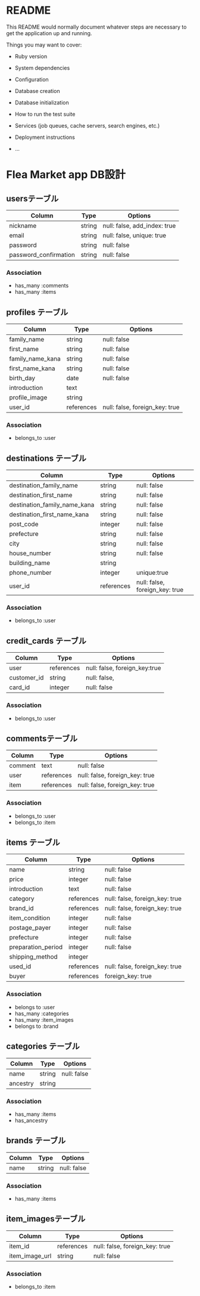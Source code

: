 # README

This README would normally document whatever steps are necessary to get the
application up and running.

Things you may want to cover:

* Ruby version

* System dependencies

* Configuration

* Database creation

* Database initialization

* How to run the test suite

* Services (job queues, cache servers, search engines, etc.)

* Deployment instructions

* ...

# Flea Market app DB設計
## usersテーブル
|Column|Type|Options|
|------|----|-------|
|nickname|string|null: false, add_index: true|
|email|string|null: false, unique: true|
|password|string|null: false|
|password_confirmation|string|null: false|
### Association
- has_many :comments
- has_many :items

## profiles テーブル
|Column|Type|Options|
|------|----|-------|
|family_name|string|null: false|
|first_name|string|null: false|
|family_name_kana|string|null: false|
|first_name_kana|string|null: false|
|birth_day|date|null: false|
|introduction|text|	
|profile_image|string|
|user_id|references|null: false, foreign_key: true|
### Association
- belongs_to :user

## destinations テーブル		
|Column|Type|Options|
|------|----|-------|
|destination_family_name|string|null: false|
|destination_first_name|string|null: false|
|destination_family_name_kana|string|null: false|
|destination_first_name_kana|string|null: false|
|post_code|integer|null: false|
|prefecture|string|null: false|
|city|string|null: false|
|house_number|string|null: false|
|building_name|string|
|phone_number|integer|unique:true|
|user_id|references|null: false, foreign_key: true|
### Association
- belongs_to :user

## credit_cards テーブル		
|Column|Type|Options|
|------|----|-------|
|user|references|null: false, foreign_key:true|
|customer_id|string|null: false,|
|card_id|integer|null: false|
### Association
- belongs_to :user

## commentsテーブル
|Column|Type|Options|
|------|----|-------|
|comment|text|null: false|
|user|references|null: false, foreign_key: true|
|item|references|null: false, foreign_key: true|
### Association
- belongs_to :user
- belongs_to :item

## items テーブル		
|Column|Type|Options|
|------|----|-------|
|name|string|null: false|
|price|integer|null: false|
|introduction|text|null: false|
|category|references|null: false, foreign_key: true|
|brand_id|references|null: false, foreign_key: true|
|item_condition|integer|null: false|
|postage_payer|integer|null: false|
|prefecture|integer|null: false|
|preparation_period|integer|null: false|
|shipping_method|integer|	
|used_id|references|null: false, foreign_key: true|
|buyer|references|foreign_key: true|
### Association
- belongs to :user
- has_many :categories
- has_many :item_images
- belongs to :brand

## categories テーブル		
|Column|Type|Options|
|------|----|-------|
|name|string|null: false|
|ancestry|string||
### Association
- has_many :items
- has_ancestry

## brands テーブル		
|Column|Type|Options|
|------|----|-------|
|name|string|null: false|
### Association
- has_many :items

## item_imagesテーブル
|Column|Type|Options|
|------|----|-------|
|item_id|references|null: false, foreign_key: true|
|item_image_url|string|null: false|
### Association
- belongs_to :item